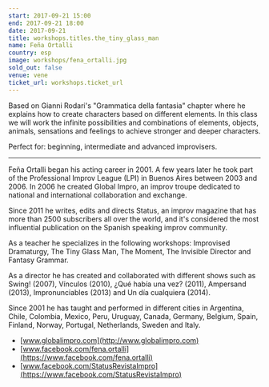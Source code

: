 ```yaml
---
start: 2017-09-21 15:00
end: 2017-09-21 18:00
date: 2017-09-21
title: workshops.titles.the_tiny_glass_man
name: Feña Ortalli 
country: esp 
image: workshops/fena_ortalli.jpg
sold_out: false
venue: vene
ticket_url: workshops.ticket_url
---
```


Based on Gianni Rodari's "Grammatica della fantasia" chapter where he explains
how to create characters based on different elements. In this class we will
work the infinite possibilities and combinations of elements, objects, animals,
sensations and feelings to achieve stronger and deeper characters.

Perfect for: beginning, intermediate and advanced improvisers.

---

Feña Ortalli began his acting career in 2001. A few years later he took part of
the Professional Improv League (LPI) in Buenos Aires between 2003 and 2006.
In 2006 he created Global Impro, an improv troupe dedicated to national and
international collaboration and exchange.

Since 2011 he writes, edits and directs Status, an improv magazine that has more
than 2500 subscribers all over the world, and it's considered the most influential
publication on the Spanish speaking improv community.

As a teacher he specializes in the following workshops: Improvised Dramaturgy,
The Tiny Glass Man, The Moment, The Invisible Director and Fantasy Grammar.

As a director he has created and collaborated with different shows such as
Swing! (2007), Vínculos (2010), ¿Qué había una vez? (2011), Ampersand (2013),
Impronunciables (2013) and Un día cualquiera (2014).

Since 2001 he has taught and performed in different cities in Argentina, Chile,
Colombia, Mexico, Peru, Uruguay, Canada, Germany, Belgium, Spain, Finland, Norway,
Portugal, Netherlands, Sweden and Italy.

- [www.globalimpro.com](http://www.globalimpro.com)
- [www.facebook.com/fena.ortalli](https://www.facebook.com/fena.ortalli)
- [www.facebook.com/StatusRevistaImpro](https://www.facebook.com/StatusRevistaImpro)
